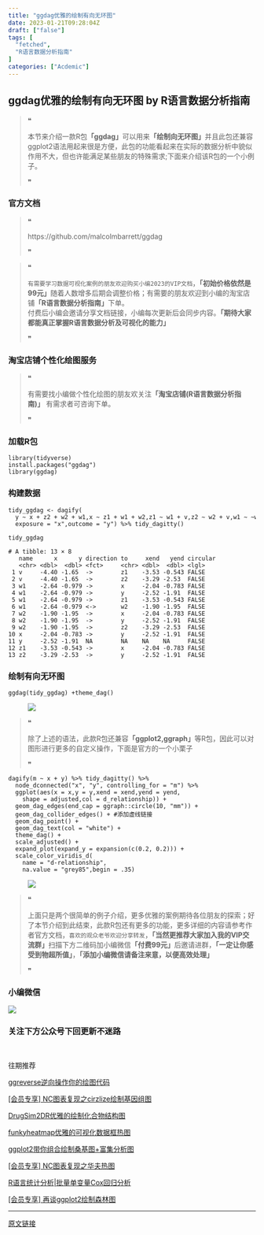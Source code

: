 ```yaml
---
title: "ggdag优雅的绘制有向无环图"
date: 2023-01-21T09:28:04Z
draft: ["false"]
tags: [
  "fetched",
  "R语言数据分析指南"
]
categories: ["Acdemic"]
---
```

ggdag优雅的绘制有向无环图 by R语言数据分析指南
------
<div><section data-tool="mdnice编辑器" data-website="https://www.mdnice.com"><blockquote data-tool="mdnice编辑器"><span>❝</span><p>本节来介绍一款R包<strong>「ggdag」</strong>可以用来<strong>「绘制向无环图」</strong>并且此包还兼容ggplot2语法用起来很是方便，此包的功能看起来在实际的数据分析中貌似作用不大，但也许能满足某些朋友的特殊需求;下面来介绍该R包的一个小例子。</p><span>❞</span></blockquote><h3 data-tool="mdnice编辑器"><span></span><span><span></span>官方文档</span><span></span></h3><blockquote data-tool="mdnice编辑器"><span>❝</span><p>https://github.com/malcolmbarrett/ggdag</p><span>❞</span></blockquote><blockquote data-tool="mdnice编辑器"><span>❝</span><p><code>有需要学习数据可视化案例的朋友欢迎购买小编2023的VIP文档</code>，<strong>「初始价格依然是99元」</strong>随着人数增多后期会调整价格；有需要的朋友欢迎到小编的淘宝店铺<strong>「R语言数据分析指南」</strong>下单。<br>付费后小编会邀请分享文档链接，小编每次更新后会同步内容。<strong>「期待大家都能真正掌握R语言数据分析及可视化的能力」</strong></p><span>❞</span></blockquote><h3 data-tool="mdnice编辑器"><span></span><span><span></span>淘宝店铺个性化绘图服务</span><span></span></h3><blockquote data-tool="mdnice编辑器"><span>❝</span><p>有需要找小编做个性化绘图的朋友欢关注<strong>「淘宝店铺(R语言数据分析指南)」</strong> 有需求者可咨询下单。</p><span>❞</span></blockquote><h3 data-tool="mdnice编辑器"><span></span><span><span></span>加载R包</span><span></span></h3><pre data-tool="mdnice编辑器"><span></span><code><span>library</span>(tidyverse)<br>install.packages(<span>"ggdag"</span>)<br><span>library</span>(ggdag)<br></code></pre><h3 data-tool="mdnice编辑器"><span></span><span><span></span>构建数据</span><span></span></h3><pre data-tool="mdnice编辑器"><span></span><code>tidy_ggdag &lt;- dagify(<br>  y ~ x + z2 + w2 + w1,x ~ z1 + w1 + w2,z1 ~ w1 + v,z2 ~ w2 + v,w1 ~ ~w2,<br>  exposure = <span>"x"</span>,outcome = <span>"y"</span>) %&gt;% tidy_dagitty()<br>  <br>tidy_ggdag<br></code></pre><pre data-tool="mdnice编辑器"><span></span><code><span># A tibble: 13 × 8</span><br>   name      x      y direction to     xend   yend circular<br>   &lt;chr&gt; &lt;dbl&gt;  &lt;dbl&gt; &lt;fct&gt;     &lt;chr&gt; &lt;dbl&gt;  &lt;dbl&gt; &lt;lgl&gt;   <br> <span>1</span> v     -<span>4.40</span> -<span>1.65</span>  -&gt;        z1    -<span>3.53</span> -<span>0.543</span> <span>FALSE</span>   <br> <span>2</span> v     -<span>4.40</span> -<span>1.65</span>  -&gt;        z2    -<span>3.29</span> -<span>2.53</span>  <span>FALSE</span>   <br> <span>3</span> w1    -<span>2.64</span> -<span>0.979</span> -&gt;        x     -<span>2.04</span> -<span>0.783</span> <span>FALSE</span>   <br> <span>4</span> w1    -<span>2.64</span> -<span>0.979</span> -&gt;        y     -<span>2.52</span> -<span>1.91</span>  <span>FALSE</span>   <br> <span>5</span> w1    -<span>2.64</span> -<span>0.979</span> -&gt;        z1    -<span>3.53</span> -<span>0.543</span> <span>FALSE</span>   <br> <span>6</span> w1    -<span>2.64</span> -<span>0.979</span> &lt;-&gt;       w2    -<span>1.90</span> -<span>1.95</span>  <span>FALSE</span>   <br> <span>7</span> w2    -<span>1.90</span> -<span>1.95</span>  -&gt;        x     -<span>2.04</span> -<span>0.783</span> <span>FALSE</span>   <br> <span>8</span> w2    -<span>1.90</span> -<span>1.95</span>  -&gt;        y     -<span>2.52</span> -<span>1.91</span>  <span>FALSE</span>   <br> <span>9</span> w2    -<span>1.90</span> -<span>1.95</span>  -&gt;        z2    -<span>3.29</span> -<span>2.53</span>  <span>FALSE</span>   <br><span>10</span> x     -<span>2.04</span> -<span>0.783</span> -&gt;        y     -<span>2.52</span> -<span>1.91</span>  <span>FALSE</span>   <br><span>11</span> y     -<span>2.52</span> -<span>1.91</span>  <span>NA</span>        <span>NA</span>    <span>NA</span>    <span>NA</span>     <span>FALSE</span>   <br><span>12</span> z1    -<span>3.53</span> -<span>0.543</span> -&gt;        x     -<span>2.04</span> -<span>0.783</span> <span>FALSE</span>   <br><span>13</span> z2    -<span>3.29</span> -<span>2.53</span>  -&gt;        y     -<span>2.52</span> -<span>1.91</span>  <span>FALSE</span>  <br></code></pre><h3 data-tool="mdnice编辑器"><span></span><span><span></span>绘制有向无环图</span><span></span></h3><pre data-tool="mdnice编辑器"><span></span><code>ggdag(tidy_ggdag) +theme_dag()<br></code></pre><figure data-tool="mdnice编辑器"><img data-ratio="0.8076335877862595" data-src="https://mmbiz.qpic.cn/mmbiz_png/EibnicgwScTAZrPX2kniac57xDLXJFZQCMH9GJIFCA2Lu9jsbiaibjTbbG9STqIbSmGKoibFKeOaOegbtlpHZq1KMCWQ/640?wx_fmt=png" data-type="png" data-w="655" src="https://mmbiz.qpic.cn/mmbiz_png/EibnicgwScTAZrPX2kniac57xDLXJFZQCMH9GJIFCA2Lu9jsbiaibjTbbG9STqIbSmGKoibFKeOaOegbtlpHZq1KMCWQ/640?wx_fmt=png"></figure><blockquote data-tool="mdnice编辑器"><span>❝</span><p>除了上述的语法，此款R包还兼容<strong>「ggplot2,ggraph」</strong>等R包，因此可以对图形进行更多的自定义操作，下面是官方的一个小栗子</p><span>❞</span></blockquote><pre data-tool="mdnice编辑器"><span></span><code>dagify(m ~ x + y) %&gt;% tidy_dagitty() %&gt;%<br>  node_dconnected(<span>"x"</span>, <span>"y"</span>, controlling_for = <span>"m"</span>) %&gt;%<br>  ggplot(aes(x = x,y = y,xend = xend,yend = yend,<br>    shape = adjusted,col = d_relationship)) +<br>  geom_dag_edges(end_cap = ggraph::circle(<span>10</span>, <span>"mm"</span>)) +<br>  geom_dag_collider_edges() + <span>#添加虚线链接</span><br>  geom_dag_point() +<br>  geom_dag_text(col = <span>"white"</span>) +<br>  theme_dag() +<br>  scale_adjusted() +<br>  expand_plot(expand_y = expansion(c(<span>0.2</span>, <span>0.2</span>))) +<br>  scale_color_viridis_d(<br>    name = <span>"d-relationship"</span>,<br>    na.value = <span>"grey85"</span>,begin = <span>.35</span>)<br></code></pre><figure data-tool="mdnice编辑器"><img data-ratio="0.8076335877862595" data-src="https://mmbiz.qpic.cn/mmbiz_png/EibnicgwScTAZrPX2kniac57xDLXJFZQCMHV9T1rWj7bGr1OC2AcLIicn5icicKOeNd0RpVgPBzibiay9wY2fm1UyKAwrw/640?wx_fmt=png" data-type="png" data-w="655" src="https://mmbiz.qpic.cn/mmbiz_png/EibnicgwScTAZrPX2kniac57xDLXJFZQCMHV9T1rWj7bGr1OC2AcLIicn5icicKOeNd0RpVgPBzibiay9wY2fm1UyKAwrw/640?wx_fmt=png"></figure><blockquote data-tool="mdnice编辑器"><span>❝</span><p>上面只是两个很简单的例子介绍，更多优雅的案例期待各位朋友的探索；好了本节介绍到此结束，此款R包还有更多的功能，更多详细的内容请参考作者官方文档，<code>喜欢的观众老爷欢迎分享转发</code>，<strong>「当然更推荐大家加入我的VIP交流群」</strong>扫描下方二维码加小编微信<strong>「付费99元」</strong>后邀请进群，<strong>「一定让你感受到物超所值」</strong>，<strong>「添加小编微信请备注来意，以便高效处理」</strong></p><span>❞</span></blockquote><h3 data-tool="mdnice编辑器"><span></span><span><span></span>小编微信</span><span></span></h3><p><img data-galleryid="" data-ratio="1" data-s="300,640" data-src="https://mmbiz.qpic.cn/mmbiz_jpg/EibnicgwScTAaNu6sU2UCYkxFq9ibq75wuaO0lqFoYz1icUo4jh3N2icAWECmibgPvqyReur0FCp7JNKO0icnRAsbO9ug/640?wx_fmt=jpeg" data-type="jpeg" data-w="430" src="https://mmbiz.qpic.cn/mmbiz_jpg/EibnicgwScTAaNu6sU2UCYkxFq9ibq75wuaO0lqFoYz1icUo4jh3N2icAWECmibgPvqyReur0FCp7JNKO0icnRAsbO9ug/640?wx_fmt=jpeg"></p><h3 data-tool="mdnice编辑器"><span></span><span><span></span>关注下方公众号下回更新不迷路</span><span></span></h3><section><mp-common-profile data-pluginname="mpprofile" data-weui-theme="light" data-id="Mzg3MzQzNTYzMw==" data-headimg="http://mmbiz.qpic.cn/mmbiz_png/EibnicgwScTAZF0rpeZII9Ltl26VbVagriczTria1fib3XgjwwHEHFjPzkmGpqWDVVHBSzhENictUM2iavAKiaM5lc9USw/0?wx_fmt=png" data-nickname="R语言数据分析指南" data-alias="YanJANtwo" data-signature="R语言重症爱好者，喜欢绘制各种精美的图表，喜欢的小伙伴可以关注我，跟我一起学习" data-from="0" data-is_biz_ban="0"></mp-common-profile><p><br></p><section><section><section><section><p data-mid="">往期推荐</p></section></section><section><section><a href="http://mp.weixin.qq.com/s?__biz=Mzg3MzQzNTYzMw==&amp;mid=2247500967&amp;idx=1&amp;sn=d9a155bfd49d317c05586defc2177ff4&amp;chksm=cee29c39f995152fd73518702e89d951e247330a1ab6e9faaf8ad271f8d49eb5e6500dd78439&amp;scene=21#wechat_redirect" data-linktype="2"><section><p>ggreverse逆向操作你的绘图代码</p></section></a></section><section><a href="http://mp.weixin.qq.com/s?__biz=Mzg3MzQzNTYzMw==&amp;mid=2247500946&amp;idx=1&amp;sn=e49e07f1bb9cc1db61fb14a9ca329ac8&amp;chksm=cee29c0cf995151a97482cda424769c81f0df123b42837425c6b4e751940f6c9a2c2390151f5&amp;scene=21#wechat_redirect" data-linktype="2"><section><p>[会员专享] NC图表复现之cirzlize绘制基因组图</p></section></a></section><section><a href="http://mp.weixin.qq.com/s?__biz=Mzg3MzQzNTYzMw==&amp;mid=2247500914&amp;idx=1&amp;sn=e9e5e212aa54c6316fdada59bff5a439&amp;chksm=cee29cecf99515fa58f7ccdd1f9d5d31c470b9bfac488038e9789e17452678a5c5fa1f284735&amp;scene=21#wechat_redirect" data-linktype="2"><section><p>DrugSim2DR优雅的绘制化合物结构图</p></section></a></section><section><a href="http://mp.weixin.qq.com/s?__biz=Mzg3MzQzNTYzMw==&amp;mid=2247500898&amp;idx=1&amp;sn=0ae69d8cba84515e53b254433588fd8e&amp;chksm=cee29cfcf99515eaa0bdea0c167a5b60e6c2f818109a8af594de3c05056b45e8ecd536aa87a1&amp;scene=21#wechat_redirect" data-linktype="2"><section><p>funkyheatmap优雅的可视化数据框热图</p></section></a></section><section><a href="http://mp.weixin.qq.com/s?__biz=Mzg3MzQzNTYzMw==&amp;mid=2247500867&amp;idx=1&amp;sn=8209cf587e3f593cbc5c8e5250c454ed&amp;chksm=cee29cddf99515cb8599de9d6b071f3a54bfbcea687f80ce0b5383537e40583f6f9cd72e53e3&amp;scene=21#wechat_redirect" data-linktype="2"><section><p>ggplot2带你组合绘制桑基图+富集分析图</p></section></a></section><section><a href="http://mp.weixin.qq.com/s?__biz=Mzg3MzQzNTYzMw==&amp;mid=2247500843&amp;idx=1&amp;sn=675fde94ff0ac2ccf4890647c62d6f68&amp;chksm=cee29cb5f99515a337e5ce5a908db79e0a7eff68d4a47955ea1692e12a4e2f126bd74d921d6c&amp;scene=21#wechat_redirect" data-linktype="2"><section><p>[会员专享] NC图表复现之华夫热图</p></section></a></section><section><a href="http://mp.weixin.qq.com/s?__biz=Mzg3MzQzNTYzMw==&amp;mid=2247500787&amp;idx=1&amp;sn=1870a6965333bfc6a57ba688d39c9f96&amp;chksm=cee29b6df995127bb517d9485bd793f3c02954b3063b17cffbd5fce5d87c23ecd1fd55ced844&amp;scene=21#wechat_redirect" data-linktype="2"><section><p>R语言统计分析|批量单变量Cox回归分析</p></section></a></section><section><a href="http://mp.weixin.qq.com/s?__biz=Mzg3MzQzNTYzMw==&amp;mid=2247500768&amp;idx=1&amp;sn=62b7c2159f7fb4c83679be5f4629c985&amp;chksm=cee29b7ef995126829d96196fc7e60f93332e90e1c4bc9122f3d7153e19189c302e1c61bd97b&amp;scene=21#wechat_redirect" data-linktype="2"></a><section><a href="http://mp.weixin.qq.com/s?__biz=Mzg3MzQzNTYzMw==&amp;mid=2247500768&amp;idx=1&amp;sn=62b7c2159f7fb4c83679be5f4629c985&amp;chksm=cee29b7ef995126829d96196fc7e60f93332e90e1c4bc9122f3d7153e19189c302e1c61bd97b&amp;scene=21#wechat_redirect" data-linktype="2"></a><p><a href="http://mp.weixin.qq.com/s?__biz=Mzg3MzQzNTYzMw==&amp;mid=2247500768&amp;idx=1&amp;sn=62b7c2159f7fb4c83679be5f4629c985&amp;chksm=cee29b7ef995126829d96196fc7e60f93332e90e1c4bc9122f3d7153e19189c302e1c61bd97b&amp;scene=21#wechat_redirect" data-linktype="2">[会员专享] 再谈ggplot2绘制森林图</a></p></section></section></section></section></section></section></section><p><mp-style-type data-value="3"></mp-style-type></p></div>  
<hr>
<a href="https://mp.weixin.qq.com/s/2pQPjZ1wl-7x9VwB_26B-A",target="_blank" rel="noopener noreferrer">原文链接</a>
